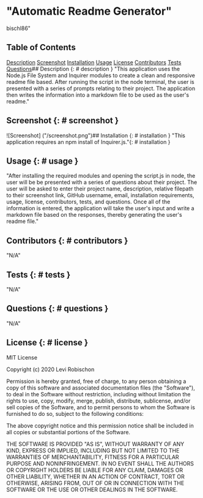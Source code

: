 # "Automatic Readme Generator"
bischl86"
## Table of Contents
[Description](description)
[Screenshot](screenshot)
[Installation](installation)
[Usage](usage)
[License](license)
[Contributors](contributors)
[Tests](tests)
[Questions](questions)## Description {: # description }
"This application uses the Node.js File System and Inquirer modules to create a clean and responsive readme file based. After running the script in the node terminal, the user is presented with a series of prompts relating to their project. The application then writes the information into a markdown file to be used as the user's readme."
## Screenshot {: # screenshot }
![Screenshot] ("/screenshot.png")## Installation {: # installation }
"This application requires an npm install of Inquirer.js."{: # installation }
## Usage {: # usage }
"After installing the required modules and opening the script.js in node, the user will be be presented with a series of questions about their project. The user will be asked to enter their project name, description, relative filepath to their screenshot link, GitHub username, email, installation requirements, usage, license, contributors, tests, and questions. Once all of the information is entered, the application will take the user's input and write a markdown file based on the responses, thereby generating the user's readme file."
## Contributors {: # contributors }
"N/A"
## Tests {: # tests }
"N/A"
## Questions {: # questions }
"N/A"
## License {: # license }
MIT License

Copyright (c) 2020 Levi Robischon

Permission is hereby granted, free of charge, to any person obtaining a copy
of this software and associated documentation files (the "Software"), to deal
in the Software without restriction, including without limitation the rights
to use, copy, modify, merge, publish, distribute, sublicense, and/or sell
copies of the Software, and to permit persons to whom the Software is
furnished to do so, subject to the following conditions:

The above copyright notice and this permission notice shall be included in all
copies or substantial portions of the Software.

THE SOFTWARE IS PROVIDED "AS IS", WITHOUT WARRANTY OF ANY KIND, EXPRESS OR
IMPLIED, INCLUDING BUT NOT LIMITED TO THE WARRANTIES OF MERCHANTABILITY,
FITNESS FOR A PARTICULAR PURPOSE AND NONINFRINGEMENT. IN NO EVENT SHALL THE
AUTHORS OR COPYRIGHT HOLDERS BE LIABLE FOR ANY CLAIM, DAMAGES OR OTHER
LIABILITY, WHETHER IN AN ACTION OF CONTRACT, TORT OR OTHERWISE, ARISING FROM,
OUT OF OR IN CONNECTION WITH THE SOFTWARE OR THE USE OR OTHER DEALINGS IN THE
SOFTWARE.
